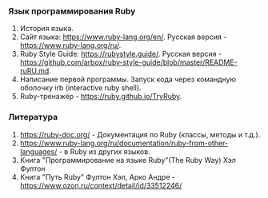 ### Язык программирования Ruby
1. История языка.
1. Сайт языка: https://www.ruby-lang.org/en/. Русская версия - https://www.ruby-lang.org/ru/.
1. Ruby Style Guide: https://rubystyle.guide/. Русская версия - https://github.com/arbox/ruby-style-guide/blob/master/README-ruRU.md.
1. Написание первой программы. Запуск кода через командную оболочку irb (interactive ruby shell).
1. Ruby-тренажёр - https://ruby.github.io/TryRuby.

### Литература
1. https://ruby-doc.org/ - Документация по Ruby (классы, методы и т.д.).
1. https://www.ruby-lang.org/ru/documentation/ruby-from-other-languages/ - в Ruby из других языков.
1. Книга "Программирование на языке Ruby"(The Ruby Way) Хэл Фултон
1. Книга "Путь Ruby" Фултон Хэл, Арко Андре - https://www.ozon.ru/context/detail/id/33512246/
